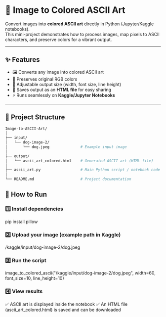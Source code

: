 # 🎨 Image to Colored ASCII Art  

Convert images into **colored ASCII art** directly in Python (Jupyter/Kaggle notebooks).  
This mini-project demonstrates how to process images, map pixels to ASCII characters, and preserve colors for a vibrant output.  

---

## ✨ Features  
- 🖼️ Converts any image into colored ASCII art  
- 🎨 Preserves original RGB colors  
- 📏 Adjustable output size (width, font size, line height)  
- 💾 Saves output as an **HTML file** for easy sharing  
- ⚡ Runs seamlessly on **Kaggle/Jupyter Notebooks**  

---

## 📂 Project Structure  

```bash
Image-to-ASCII-Art/
│
├── input/
│   └── dog-image-2/
│       └── dog.jpeg              # Example input image
│
├── output/
│   └── ascii_art_colored.html    # Generated ASCII art (HTML file)
│
├── ascii_art.py                  # Main Python script / notebook code
│
└── README.md                     # Project documentation

```
## 🚀 How to Run  

### 1️⃣ Install dependencies  

pip install pillow

### 2️⃣ Upload your image (example path in Kaggle)
/kaggle/input/dog-image-2/dog.jpeg

### 3️⃣ Run the script
image_to_colored_ascii("/kaggle/input/dog-image-2/dog.jpeg",
                       width=60, font_size=10, line_height=10)

### 4️⃣ View results
✅ ASCII art is displayed inside the notebook
✅ An HTML file (ascii_art_colored.html) is saved and can be downloaded
